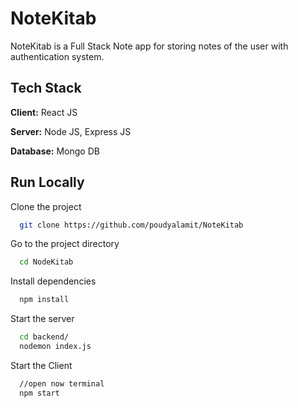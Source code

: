 # NoteKitab

NoteKitab is a Full Stack Note app for storing notes of the user with authentication system.

## Tech Stack

**Client:** React JS

**Server:** Node JS, Express JS

**Database:** Mongo DB
  
## Run Locally

Clone the project

```bash
  git clone https://github.com/poudyalamit/NoteKitab
```

Go to the project directory

```bash
  cd NodeKitab
```

Install dependencies

```bash
  npm install
```


Start the server

```bash
  cd backend/
  nodemon index.js
```
Start the Client

```bash
  //open now terminal
  npm start
```
